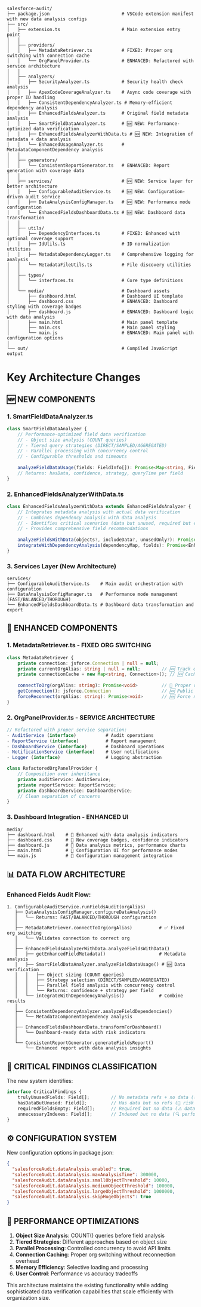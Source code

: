```code
salesforce-audit/
├── package.json                           # VSCode extension manifest with new data analysis configs
├── src/
│   ├── extension.ts                       # Main extension entry point
│   │
│   ├── providers/
│   │   ├── MetadataRetriever.ts           # FIXED: Proper org switching with connection cache
│   │   └── OrgPanelProvider.ts            # ENHANCED: Refactored with service architecture
│   │
│   ├── analyzers/
│   │   ├── SecurityAnalyzer.ts            # Security health check analysis
│   │   ├── ApexCodeCoverageAnalyzer.ts    # Async code coverage with proper ID handling
│   │   ├── ConsistentDependencyAnalyzer.ts # Memory-efficient dependency analysis
│   │   ├── EnhancedFieldsAnalyzer.ts      # Original field metadata analysis
│   │   ├── SmartFieldDataAnalyzer.ts      # 🆕 NEW: Performance-optimized data verification
│   │   ├── EnhancedFieldsAnalyzerWithData.ts # 🆕 NEW: Integration of metadata + data analysis
│   │   └── EnhancedUsageAnalyzer.ts       # MetadataComponentDependency analysis
│   │
│   ├── generators/
│   │   └── ConsistentReportGenerator.ts   # ENHANCED: Report generation with coverage data
│   │
│   ├── services/                          # 🆕 NEW: Service layer for better architecture
│   │   ├── ConfigurableAuditService.ts    # 🆕 NEW: Configuration-driven audit service
│   │   ├── DataAnalysisConfigManager.ts   # 🆕 NEW: Performance mode configuration
│   │   └── EnhancedFieldsDashboardData.ts # 🆕 NEW: Dashboard data transformation
│   │
│   ├── utils/
│   │   ├── DependencyInterfaces.ts        # FIXED: Enhanced with optional coverage support
│   │   ├── IdUtils.ts                     # ID normalization utilities
│   │   ├── MetadataDependencyLogger.ts    # Comprehensive logging for analysis
│   │   └── MetadataFileUtils.ts           # File discovery utilities
│   │
│   ├── types/
│   │   └── interfaces.ts                  # Core type definitions
│   │
│   └── media/                             # Dashboard assets
│       ├── dashboard.html                 # Dashboard UI template
│       ├── dashboard.css                  # ENHANCED: Dashboard styling with coverage badges
│       ├── dashboard.js                   # ENHANCED: Dashboard logic with data analysis
│       ├── main.html                      # Main panel template  
│       ├── main.css                       # Main panel styling
│       └── main.js                        # ENHANCED: Main panel with configuration options
│
└── out/                                   # Compiled JavaScript output
```
# Key Architecture Changes

## 🆕 NEW COMPONENTS

### 1. SmartFieldDataAnalyzer.ts
```typescript
class SmartFieldDataAnalyzer {
    // Performance-optimized field data verification
    // - Object size analysis (COUNT queries)
    // - Tiered query strategies (DIRECT/SAMPLED/AGGREGATED)
    // - Parallel processing with concurrency control
    // - Configurable thresholds and timeouts
    
    analyzeFieldDataUsage(fields: FieldInfo[]): Promise<Map<string, FieldValueAnalysis>>
    // Returns: hasData, confidence, strategy, queryTime per field
}
```

### 2. EnhancedFieldsAnalyzerWithData.ts
```typescript
class EnhancedFieldsAnalyzerWithData extends EnhancedFieldsAnalyzer {
    // Integrates metadata analysis with actual data verification
    // - Combines dependency analysis with data analysis
    // - Identifies critical scenarios (data but unused, required but empty)
    // - Provides comprehensive field recommendations
    
    analyzeFieldsWithData(objects?, includeData?, unusedOnly?): Promise<EnhancedFieldsAnalysisResult>
    integrateWithDependencyAnalysis(dependencyMap, fields): Promise<EnhancedFieldInfo[]>
}
```

### 3. Services Layer (New Architecture)
```
services/
├── ConfigurableAuditService.ts    # Main audit orchestration with configuration
├── DataAnalysisConfigManager.ts   # Performance mode management (FAST/BALANCED/THOROUGH)
└── EnhancedFieldsDashboardData.ts # Dashboard data transformation and export
```

## 🔧 ENHANCED COMPONENTS

### 1. MetadataRetriever.ts - FIXED ORG SWITCHING
```typescript
class MetadataRetriever {
    private connection: jsforce.Connection | null = null;
    private currentOrgAlias: string | null = null;        // 🆕 Track current org
    private connectionCache = new Map<string, Connection>(); // 🆕 Cache per org
    
    connectToOrg(orgAlias: string): Promise<void>         // 🔧 Proper org switching
    getConnection(): jsforce.Connection                   // 🆕 Public connection access
    forceReconnect(orgAlias: string): Promise<void>       // 🆕 Force reconnection
}
```

### 2. OrgPanelProvider.ts - SERVICE ARCHITECTURE
```typescript
// Refactored with proper service separation:
- AuditService (interface)           # Audit operations
- ReportService (interface)          # Report management  
- DashboardService (interface)       # Dashboard operations
- NotificationService (interface)    # User notifications
- Logger (interface)                 # Logging abstraction

class RefactoredOrgPanelProvider {
    // Composition over inheritance
    private auditService: AuditService;
    private reportService: ReportService;
    private dashboardService: DashboardService;
    // Clean separation of concerns
}
```

### 3. Dashboard Integration - ENHANCED UI
```
media/
├── dashboard.html    # 🔧 Enhanced with data analysis indicators
├── dashboard.css     # 🔧 New coverage badges, confidence indicators
├── dashboard.js      # 🔧 Data analysis metrics, performance charts
├── main.html         # 🔧 Configuration UI for performance modes
└── main.js           # 🔧 Configuration management integration
```

## 📊 DATA FLOW ARCHITECTURE

### Enhanced Fields Audit Flow:
```
1. ConfigurableAuditService.runFieldsAudit(orgAlias)
   ├── DataAnalysisConfigManager.configureDataAnalysis()
   │   └── Returns: FAST/BALANCED/THOROUGH configuration
   │
   ├── MetadataRetriever.connectToOrg(orgAlias)          # ✅ Fixed org switching
   │   └── Validates connection to correct org
   │
   ├── EnhancedFieldsAnalyzerWithData.analyzeFieldsWithData()
   │   ├── getEnhancedFieldMetadata()                    # Metadata analysis
   │   ├── SmartFieldDataAnalyzer.analyzeFieldDataUsage() # 🆕 Data verification
   │   │   ├── Object sizing (COUNT queries)
   │   │   ├── Strategy selection (DIRECT/SAMPLED/AGGREGATED)
   │   │   ├── Parallel field analysis with concurrency control
   │   │   └── Returns: confidence + strategy per field
   │   └── integrateWithDependencyAnalysis()             # Combine results
   │
   ├── ConsistentDependencyAnalyzer.analyzeFieldDependencies()
   │   └── MetadataComponentDependency analysis
   │
   ├── EnhancedFieldsDashboardData.transformForDashboard()
   │   └── Dashboard-ready data with risk indicators
   │
   └── ConsistentReportGenerator.generateFieldsReport()
       └── Enhanced report with data analysis insights
```

## 🎯 CRITICAL FINDINGS CLASSIFICATION

The new system identifies:

```typescript
interface CriticalFindings {
    trulyUnusedFields: Field[];        // No metadata refs + no data (✅ safe removal)
    hasDataButUnused: Field[];         // Has data but no refs (🚨 risk of data loss)  
    requiredFieldsEmpty: Field[];      // Required but no data (⚠️ data integrity)
    unnecessaryIndexes: Field[];       // Indexed but no data (🔍 performance impact)
}
```

## ⚙️ CONFIGURATION SYSTEM

New configuration options in package.json:
```json
{
  "salesforceAudit.dataAnalysis.enabled": true,
  "salesforceAudit.dataAnalysis.maxAnalysisTime": 300000,
  "salesforceAudit.dataAnalysis.smallObjectThreshold": 10000,
  "salesforceAudit.dataAnalysis.mediumObjectThreshold": 100000,
  "salesforceAudit.dataAnalysis.largeObjectThreshold": 1000000,
  "salesforceAudit.dataAnalysis.skipHugeObjects": true
}
```

## 🚀 PERFORMANCE OPTIMIZATIONS

1. **Object Size Analysis**: COUNT() queries before field analysis
2. **Tiered Strategies**: Different approaches based on object size
3. **Parallel Processing**: Controlled concurrency to avoid API limits
4. **Connection Caching**: Proper org switching without reconnection overhead
5. **Memory Efficiency**: Selective loading and processing
6. **User Control**: Performance vs accuracy tradeoffs

This architecture maintains the existing functionality while adding sophisticated data verification capabilities that scale efficiently with organization size.
